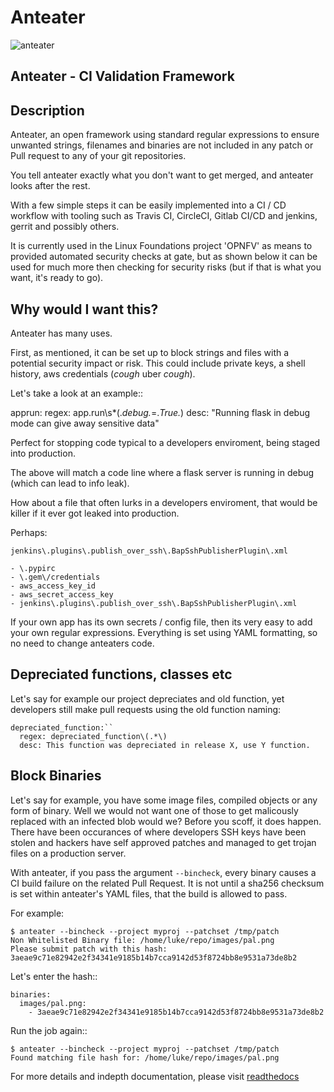 # Anteater

![anteater](http://i.imgur.com/BPvV3Gz.png)

Anteater - CI Validation Framework
----------------------------------

Description
-----------

Anteater, an open framework using standard regular expressions to ensure
unwanted strings, filenames and binaries are not included in any patch or Pull
request to any of your git repositories.

You tell anteater exactly what you don't want to get merged, and anteater looks
after the rest.

With a few simple steps it can be easily implemented into a CI / CD workflow
with tooling such as Travis CI, CircleCI, Gitlab CI/CD and jenkins, gerrit and
possibly others.

It is currently used in the Linux Foundations project 'OPNFV' as means to
provided automated security checks at gate, but as shown below it can be used
for much more then checking for security risks (but if that is what you want,
it's ready to go).

Why would I want this?
----------------------

Anteater has many uses.

First, as mentioned, it can be set up to block strings and files with a
potential security impact or risk. This could include private keys, a shell
history, aws credentials (*cough* uber *cough*).

Let's take a look at an example::

  apprun:
    regex: app\.run\s*\(.*debug.*=.*True.*\)
    desc: "Running flask in debug mode can give away sensitive data"

Perfect for stopping code typical to a developers enviroment, being staged into
production.

The above will match a code line where a flask server is running in debug (which
can lead to info leak).

How about a file that often lurks in a developers enviroment, that would be
killer if it ever got leaked into production.

Perhaps:

``jenkins\.plugins\.publish_over_ssh\.BapSshPublisherPlugin\.xml``

```
- \.pypirc
- \.gem\/credentials
- aws_access_key_id
- aws_secret_access_key
- jenkins\.plugins\.publish_over_ssh\.BapSshPublisherPlugin\.xml
```

If your own app has its own secrets / config file, then its very easy to
add your own regular expressions. Everything is set using YAML formatting,
so no need to change anteaters code.

Depreciated functions, classes etc
----------------------------------

Let's say for example our project depreciates and old function, yet developers
still make pull requests using the old function naming:

```
depreciated_function:``
  regex: depreciated_function\(.*\)
  desc: This function was depreciated in release X, use Y function.
```

Block Binaries
--------------

Let's say for example, you have some image files, compiled objects or any form
of binary. Well we would not want one of those to get malicously replaced
with an infected blob would we? Before you scoff, it does happen. There have
been occurances of where developers SSH keys have been stolen and hackers have
self approved patches and managed to get trojan files on a production server.

With anteater, if you pass the argument ``--bincheck``, every binary causes a
CI build failure on the related Pull Request. It is not until a sha256 checksum
is set within anteater's YAML files, that the build is allowed to pass.

For example:

```
$ anteater --bincheck --project myproj --patchset /tmp/patch
Non Whitelisted Binary file: /home/luke/repo/images/pal.png
Please submit patch with this hash: 3aeae9c71e82942e2f34341e9185b14b7cca9142d53f8724bb8e9531a73de8b2
```
Let's enter the hash::
```
binaries:
  images/pal.png:
    - 3aeae9c71e82942e2f34341e9185b14b7cca9142d53f8724bb8e9531a73de8b2
```
Run the job again::
```
$ anteater --bincheck --project myproj --patchset /tmp/patch
Found matching file hash for: /home/luke/repo/images/pal.png
```
For more details and indepth documentation, please visit [readthedocs](http://anteater.readthedocs.io/en/latest/)
